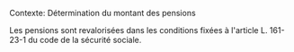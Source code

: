 Contexte: Détermination du montant des pensions

Les pensions sont revalorisées dans les conditions fixées à l'article L. 161-23-1 du code de la sécurité sociale.